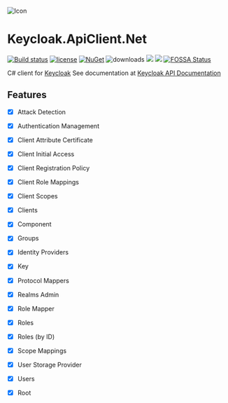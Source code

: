 ![Icon](https://imgur.com/wzCmVyG)
# Keycloak.ApiClient.Net 
[![Build status](https://ci.appveyor.com/api/projects/status/c9npduu2dp9ljlps?svg=true)](https://ci.appveyor.com/project/lvermeulen/keycloak-net)
 [![license](https://img.shields.io/github/license/lvermeulen/Keycloak.ApiClient.Net.svg?maxAge=2592000)](https://github.com/lvermeulen/Keycloak.ApiClient.Net/blob/master/LICENSE) [![NuGet](https://img.shields.io/nuget/v/Keycloak.ApiClient.Net.svg?maxAge=2592000)](https://www.nuget.org/packages/Keycloak.ApiClient.Net/) ![downloads](https://img.shields.io/nuget/dt/Keycloak.ApiClient.Net)
 ![](https://img.shields.io/badge/.net-4.5.2-yellowgreen.svg) ![](https://img.shields.io/badge/netstandard-1.4-yellowgreen.svg) [![FOSSA Status](https://app.fossa.com/api/projects/custom%2B11767%2Fgithub.com%2Flvermeulen%2FKeycloak.ApiClient.Net.svg?type=shield)](https://app.fossa.com/projects/custom%2B11767%2Fgithub.com%2Flvermeulen%2FKeycloak.ApiClient.Net?ref=badge_shield)

C# client for [Keycloak](https://www.keycloak.org/)
See documentation at [Keycloak API Documentation](https://www.keycloak.org/docs-api/latest/rest-api/index.html)

## Features
* [X] Attack Detection
* [X] Authentication Management
* [X] Client Attribute Certificate
* [X] Client Initial Access
* [X] Client Registration Policy
* [X] Client Role Mappings
* [X] Client Scopes
* [X] Clients
* [X] Component
* [X] Groups
* [X] Identity Providers
* [X] Key
* [X] Protocol Mappers
* [X] Realms Admin
* [X] Role Mapper
* [X] Roles
* [X] Roles (by ID)
* [X] Scope Mappings
* [X] User Storage Provider
* [X] Users
* [X] Root

